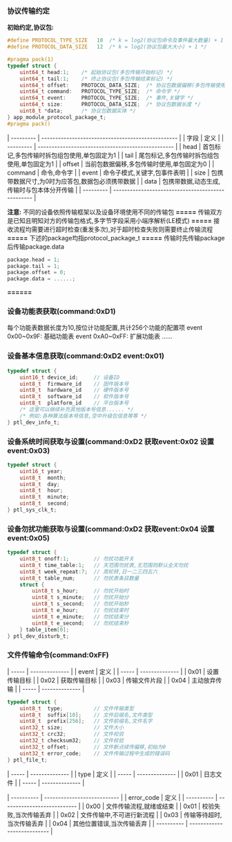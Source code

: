 ### 协议传输约定

**初始约定,协议包:**

```c
#define PROTOCOL_TYPE_SIZE   10  /* k = log2(协议包命令及事件最大数量) + 1 */
#define PROTOCOL_DATA_SIZE   12  /* k = log2(协议包最大大小) + 1 */

#pragma pack(1)
typedef struct {
    uint64_t head:1;    /* 起始协议包(多包传输开始标记) */
    uint64_t tail:1;    /* 终止协议包(多包传输结束标记) */
    uint64_t offset:    PROTOCOL_DATA_SIZE;  /* 协议包数据偏移(多包传输使用) */
    uint64_t command:   PROTOCOL_TYPE_SIZE;  /* 命令字 */
    uint64_t event:     PROTOCOL_TYPE_SIZE;  /* 事件,关键字 */
    uint64_t size:      PROTOCOL_DATA_SIZE;  /* 协议包数据长度 */
    uint8_t *data;      /* 协议包数据实体 */
} app_module_protocol_package_t;
#pragma pack()
```

| --------- | ------------------------------------------------- |
| 字段      | 定义                                              |
| --------- | ------------------------------------------------- |
| head      | 首包标记,多包传输时拆包组包使用,单包固定为1       |
| tail      | 尾包标记,多包传输时拆包组包使用,单包固定为1       |
| offset    | 当前包数据偏移,多包传输时使用,单包固定为0         |
| command   | 命令,命令字                                       |
| event     | 命令子模式,关键字,包事件表明                      |
| size      | 包携带数据尺寸,为0时为应答包,数据包必须携带数据   |
| data      | 包携带数据,动态生成,传输时与包本体分开传输        |
| --------- | ------------------------------------------------- |

**注意:** 不同的设备依照传输框架以及设备环境使用不同的传输包
**=====** 传输双方是已知且明知对方的传输包格式,多字节字段采用小端序解析(LE模式)
**=====** 接收流程均需要进行超时检查(重发多次),对于超时检查失败则需要终止传输流程
**=====** 下述的package均指protocol_package_t
**=====** 传输时先传输package后传输package.data

```c
package.head = 1;
package.tail = 1;
package.offset = 0;
package.data = ......;
```



**======**

### 设备功能表获取(command:0xD1)
每个功能表数据长度为10,按位计功能配置,共计256个功能的配置项
event 0x00~0x9F: 基础功能表
event 0xA0~0xFF: 扩展功能表
......

### 设备基本信息获取(command:0xD2 event:0x01)

```c
typedef struct {
    uint16_t device_id;     // 设备ID
    uint8_t  firmware_id    // 固件版本号
    uint8_t  hardware_id    // 硬件版本号
    uint8_t  software_id    // 软件版本号
    uint8_t  platform_id    // 平台版本号
    /* 这里可以继续补充其他版本号信息...... */
    /* 例如:各种算法版本号信息,空中升级包信息等等 */
} ptl_dev_info_t;
```

### 设备系统时间获取与设置(command:0xD2 获取event:0x02 设置event:0x03)

```c
typedef struct {
    uint16_t year;
    uint8_t  month;
    uint8_t  day;
    uint8_t  hour;
    uint8_t  minute;
    uint8_t  second;
} ptl_sys_clk_t;
```

### 设备勿扰功能获取与设置(command:0xD2 获取event:0x04 设置event:0x05)

```c
typedef struct {
    uint8_t onoff:1;        // 勿扰功能开关
    uint8_t time_table:1;   // 天范围勿扰表,无范围则默认全天勿扰
    uint8_t week_repeat:7;  // 周轮转,日一二三四五六
    uint8_t table_num;      // 勿扰表条目数量
    struct {
        uint8_t s_hour;     // 勿扰开始时
        uint8_t s_minute;   // 勿扰开始分
        uint8_t s_second;   // 勿扰开始秒
        uint8_t e_hour;     // 勿扰结束时
        uint8_t e_minute;   // 勿扰结束分
        uint8_t e_second;   // 勿扰结束秒
    } table_item[0];
} ptl_dev_disturb_t;
```



### 文件传输命令(command:0xFF)
| ----- | -------------- |
| event | 定义           |
| ----- | -------------- |
| 0x01  | 设置传输目标   |
| 0x02  | 获取传输目标   |
| 0x03  | 传输文件片段   |
| 0x04  | 主动放弃传输   |
| ----- | -------------- |

```c
typedef struct {
    uint8_t  type;          // 文件传输类型
    uint8_t  suffix[10];    // 文件后缀名,文件类型
    uint8_t  prefix[256];   // 文件前缀名,文件名字
    uint32_t size;          // 文件大小
    uint32_t crc32;         // 文件校验
    uint32_t checksum32;    // 文件校验
    uint32_t offset;        // 文件断点续传偏移,初始为0
    uint32_t error_code;    // 文件传输过程中生成的错误码
} ptl_file_t;
```

| ----- | -------------- |
| type  | 定义           |
| ----- | -------------- |
| 0x01  | 日志文件       |
| ----- | -------------- |

| ---------- | --------------------------- |
| error_code | 定义                        |
| ---------- | --------------------------- |
| 0x00       | 文件传输流程,就绪或结束     |
| 0x01       | 校验失败,当次传输丢弃       |
| 0x02       | 文件传输中,不可进行新流程   |
| 0x03       | 传输等待超时,当次传输丢弃   |
| 0x04       | 其他位置错误,当次传输丢弃   |
| ---------- | --------------------------- |

